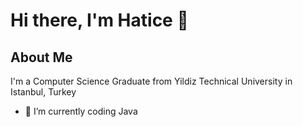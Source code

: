 # Hi there, I'm Hatice 👋
## About Me
I'm a Computer Science Graduate from Yildiz Technical University in Istanbul, Turkey
- 🌱 I’m currently coding Java
<!--
- 🔭 I’m currently working on ...
- 🌱 I’m currently learning ...
- 👯 I’m looking to collaborate on ...
- 🤔 I’m looking for help with ...
- 💬 Ask me about ...
- 📫 How to reach me: ...
- 😄 Pronouns: ...
- ⚡ Fun fact: ...
-->
